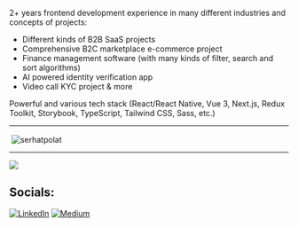 2+ years frontend development experience in many different industries and concepts of projects:

* Different kinds of B2B SaaS projects
* Comprehensive B2C marketplace e-commerce project
* Finance management software (with many kinds of filter, search and sort algorithms)
* AI powered identity verification app
* Video call KYC project
& more

Powerful and various tech stack (React/React Native, Vue 3, Next.js, Redux Toolkit, Storybook, TypeScript, Tailwind CSS, Sass, etc.)

<hr>

&nbsp;<img align="center" src="https://github-readme-stats.vercel.app/api?username=serhatpolat&show_icons=true&hide_border=true&locale=en&hide=prs,issues,contribs&include_all_commits=true&count_private=true&theme=swift" alt="serhatpolat" />

<hr>

![](https://github-readme-stats.vercel.app/api/top-langs/?username=serhatpolat&theme=swift&hide_border=true&include_all_commits=true&count_private=true&layout=compact)

## Socials:
[![LinkedIn](https://img.shields.io/badge/LinkedIn-%230077B5.svg?logo=linkedin&logoColor=white)](https://linkedin.com/in/serhat-polat-9655a61bb) [![Medium](https://img.shields.io/badge/Medium-12100E?logo=medium&logoColor=white)](https://medium.com/@serhatpolat)
